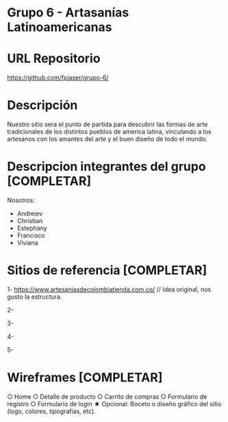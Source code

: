 # Grupo 6 - Artasanías Latinoamericanas 

# URL Repositorio
https://github.com/fpiaser/grupo-6/

# Descripción 
Nuestro sitio sera el punto de partida para descubrir las formas de arte tradicionales de los distintos pueblos de america latina, vinculando a los artesanos con los amantes del arte y el buen diseño de todo el mundo.

# Descripcion integrantes del grupo [COMPLETAR]
Nosotros:
- Andreiev
- Christian
- Estephany
- Francisco
- Viviana

# Sitios de referencia [COMPLETAR]

1- https://www.artesaniasdecolombiatienda.com.co/ // Idea original, nos gusto la estructura. 

2-

3-

4-

5-

# Wireframes [COMPLETAR]
○ Home
○ Detalle de producto
○ Carrito de compras
○ Formulario de registro
○ Formulario de login
★ Opcional: Boceto o diseño gráfico del sitio (logo, colores, tipografías, etc).
